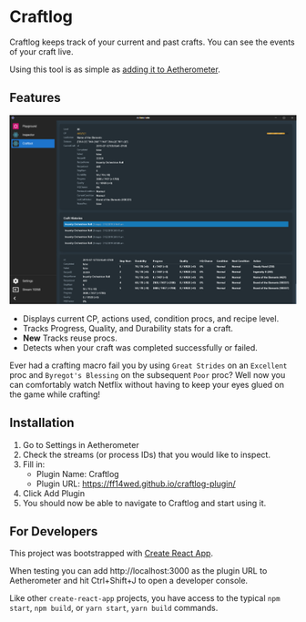 # Craftlog

Craftlog keeps track of your current and past crafts. You can see
the events of your craft live.

Using this tool is as simple as [adding it to Aetherometer](#installation).

## Features

<img src="docs/preview.png" alt="Preview of UI" />

- Displays current CP, actions used, condition procs, and recipe level.
- Tracks Progress, Quality, and Durability stats for a craft.
- **New** Tracks reuse procs.
- Detects when your craft was completed successfully or failed.

Ever had a crafting macro fail you by using `Great Strides` on an
`Excellent` proc and `Byregot's Blessing` on the subsequent `Poor`
proc? Well now you can comfortably watch Netflix without having to
keep your eyes glued on the game while crafting!

## Installation

1. Go to Settings in Aetherometer
2. Check the streams (or process IDs) that you would like to inspect.
3. Fill in:
    - Plugin Name: Craftlog
    - Plugin URL: https://ff14wed.github.io/craftlog-plugin/
4. Click Add Plugin
5. You should now be able to navigate to Craftlog and start using it.

## For Developers

This project was bootstrapped with [Create React App](https://github.com/facebook/create-react-app).

When testing you can add http://localhost:3000 as the plugin URL to
Aetherometer and hit Ctrl+Shift+J to open a developer console.

Like other `create-react-app` projects, you have access to the typical
`npm start`, `npm build`,  or `yarn start`, `yarn build` commands.
